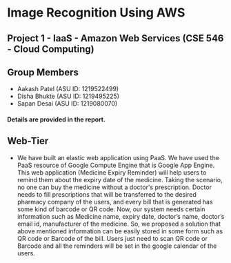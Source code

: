 # Image Recognition Using AWS
## Project 1 - IaaS - Amazon Web Services (CSE 546 - Cloud Computing)

## Group Members
* Aakash Patel (ASU ID: 1219522499)
* Disha Bhukte (ASU ID: 1219495225)
* Sapan Desai  (ASU ID: 1219080070)

#### Details are provided in the report.
  
## Web-Tier
* We have built an elastic web application using PaaS. We have used the PaaS resource of Google Compute Engine that is Google App Engine. This web application (Medicine Expiry Reminder) will help users to remind them about the expiry date of the medicine. Taking the scenario, no one can buy the medicine without a doctor&#39;s prescription. Doctor needs to fill prescriptions that will be transferred to the desired pharmacy company of the users, and every bill that is generated has some kind of barcode or QR code. Now, our system needs certain information such as Medicine name, expiry date, doctor’s name, doctor’s email id, manufacturer of the medicine. So, we proposed a solution that above mentioned information can be easily stored in some form such as QR code or Barcode of the bill. Users just need to scan QR code or Barcode and all the reminders will be set in the google calendar of the users.
